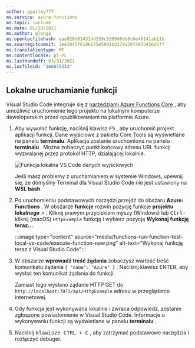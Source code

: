 ```yaml
---
author: ggailey777
ms.service: azure-functions
ms.topic: include
ms.date: 01/28/2021
ms.author: glenga
ms.openlocfilehash: eae828d03431dd339c5399d8db8c6e46141ab11b
ms.sourcegitcommit: 3ee3045f6106175e59d1bd279130f4933456d5ff
ms.translationtype: MT
ms.contentlocale: pl-PL
ms.lasthandoff: 03/31/2021
ms.locfileid: "106075353"
---
```

## <a name="run-the-function-locally"></a>Lokalne uruchamianie funkcji

Visual Studio Code integruje się z [narzędziami Azure Functions Core](../articles/azure-functions/functions-run-local.md) , aby umożliwić uruchomienie tego projektu na lokalnym komputerze deweloperskim przed opublikowaniem na platformie Azure.

1. Aby wywołać funkcję, naciśnij klawisz <kbd>F5</kbd> , aby uruchomić projekt aplikacji funkcji. Dane wyjściowe z pakietu Core Tools są wyświetlane na panelu **terminalu**. Aplikacja zostanie uruchomiona na panelu **terminalu** . Można zobaczyć punkt końcowy adresu URL funkcji wyzwalanej przez protokół HTTP, działającej lokalnie.

    ![Funkcja lokalna VS Code danych wyjściowych](./media/functions-run-function-test-local-vs-code/functions-vscode-f5.png)

    Jeśli masz problemy z uruchamianiem w systemie Windows, upewnij się, że domyślny Terminal dla Visual Studio Code nie jest ustawiony na **WSL bash**.

1. Po uruchomieniu podstawowych narzędzi przejdź do obszaru **Azure: Functions** . W obszarze **funkcje** rozwiń pozycję funkcje **projektu lokalnego**  >  . Kliknij prawym przyciskiem myszy (Windows) lub <kbd>Ctrl-</kbd> kliknij (macOS) `HttpExample` funkcję i wybierz pozycję **Wykonaj funkcję teraz...**.

    :::image type="content" source="media/functions-run-function-test-local-vs-code/execute-function-now.png" alt-text="Wykonaj funkcję teraz z Visual Studio Code":::
    
1. W obszarze **wprowadź treść żądania** zobaczysz wartość treść komunikatu żądania `{ "name": "Azure" }` . Naciśnij klawisz ENTER, aby wysłać ten komunikat żądania do funkcji. 

   Zamiast tego wysłano żądanie HTTP GET do `http://localhost:7071/api/HttpExample` adresu w przeglądarce internetowej.

1. Gdy funkcja jest wykonywana lokalnie i zwraca odpowiedź, zostanie zgłoszone powiadomienie w Visual Studio Code. Informacje o wykonywaniu funkcji są wyświetlane w panelu **terminalu** .

1. Naciśnij <kbd>klawisze CTRL + C</kbd> , aby zatrzymać podstawowe narzędzia i rozłączyć debuger.
